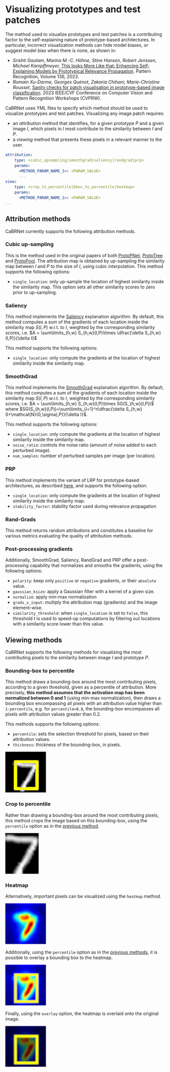 # Visualizing prototypes and test patches
The method used to visualize prototypes and test patches is a contributing factor to the 
self-explaining nature of prototype-based architectures.
In particular, incorrect visualization methods can hide model biases, or suggest model bias when there is none, as shown in:

- *Srishti Gautam, Marina M.-C. Höhne, Stine Hansen, Robert Jenssen, Michael Kampffmeyer,*
[This looks More Like that: Enhancing Self-Explaining Models by Prototypical Relevance Propagation](https://www.sciencedirect.com/science/article/pii/S0031320322006513).
Pattern Recognition, Volume 136, 2023.
- *Romain Xu-Darme, Georges Quénot, Zakaria Chihani, Marie-Christine Rousset*,
[Sanity checks for patch visualisation in prototype-based image classification](https://openaccess.thecvf.com/content/CVPR2023W/XAI4CV/papers/Xu-Darme_Sanity_Checks_for_Patch_Visualisation_in_Prototype-Based_Image_Classification_CVPRW_2023_paper.pdf).
2023 IEEE/CVF Conference on Computer Vision and Pattern Recognition Workshops (CVPRW).

CaBRNet uses YML files to specify which method should be used to visualize prototypes and test patches.
Visualizing any image patch requires:

- an *attribution* method that identifies, for a given prototype $P$ and a given image $I$, which pixels in $I$ most
contribute to the similarity between $I$ and $P$.
- a *viewing* method that presents these pixels in a relevant manner to the user.

```yaml
attribution:
    type: <cubic_upsampling|smoothgrad|saliency|randgrad|prp>
    params:
      <METHOD_PARAM_NAME_1>: <PARAM_VALUE>
      ...
view:
    type: <crop_to_percentile|bbox_to_percentile|heatmap>
    params:
      <METHOD_PARAM_NAME_1>: <PARAM_VALUE>
...
```
## Attribution methods
CaBRNet currently supports the following attribution methods.

### Cubic up-sampling
This is the method used in the original papers of both [ProtoPNet](https://proceedings.neurips.cc/paper_files/paper/2019/file/adf7ee2dcf142b0e11888e72b43fcb75-Paper.pdf), 
[ProtoTree](https://openaccess.thecvf.com/content/CVPR2021/papers/Nauta_Neural_Prototype_Trees_for_Interpretable_Fine-Grained_Image_Recognition_CVPR_2021_paper.pdf) 
and [ProtoPool](https://www.ecva.net/papers/eccv_2022/papers_ECCV/papers/136720346.pdf). 
The attribution map is obtained by 
up-sampling the similarity map between $I$ and $P$ to the size of $I$, using cubic interpolation.
This method supports the following options:

- `single_location`: only up-sample the location of highest similarity inside the similarity map. 
This option sets all other similarity scores to zero prior to up-sampling.

### Saliency
This method implements the [Saliency](https://arxiv.org/abs/1312.6034) explanation algorithm.
By default, this method computes a sum of the gradients of each location inside the similarity map $S(I,P)$ w.r.t. to $I$,
weighted by the corresponding similarity scores, i.e.
$A = \sum\limits_{h,w} S_{h,w}(I,P)\times \dfrac{\delta S_{h,w}(I,P)}{\delta I}$

This method supports the following options:

- `single_location`: only compute the gradients at the location of highest similarity inside the similarity map. 

### SmoothGrad
This method implements the [SmoothGrad](https://arxiv.org/abs/1706.03825) explanation algorithm.
By default, this method computes a sum of the gradients of each location inside the similarity map $S(I,P)$ w.r.t. to $I$,
weighted by the corresponding similarity scores, i.e.
$A = \sum\limits_{h,w} S_{h,w}(I,P)\times SG(S_{h,w}(I,P))$
where $SG(S_{h,w}(I,P))=\sum\limits_{i=1}^n\dfrac{\delta S_{h,w}(I+\mathcal{N}(0,\sigma),P)}{\delta I}$.

This method supports the following options:

- `single_location`: only compute the gradients at the location of highest similarity inside the similarity map. 
- `noise_ratio`: controls the noise ratio (amount of noise added to each perturbed image).
- `num_samples`: number of perturbed samples per image (per location).

### PRP
This method implements the variant of LRP for prototype-based architectures, as described [here](https://www.sciencedirect.com/science/article/pii/S0031320322006513),
and supports the following option:

- `single_location`: only compute the gradients at the location of highest similarity inside the similarity map. 
- `stability_factor`: stability factor used during relevance propagation

### Rand-Grads
This method returns random attributions and constitutes a baseline for various metrics evaluating the 
quality of attribution methods. 


### Post-processing gradients
Additionally, SmoothGrad, Saliency, RandGrad and PRP offer a post-processing capability that normalizes and smooths the gradients,
using the following options:

- `polarity`: keep only `positive` or `negative` gradients, or their `absolute` value. 
- `gaussian_ksize`: apply a Gaussian filter with a kernel of a given size.
- `normalize`: apply min-max normalization
- `grads_x_input`: multiply the attribution map (gradients) and the image element-wise.
- `similarity_threshold`: when `single_location` is set to `False`, this threshold $t$ is used to speed-up computations by
filtering out locations with a similarity score lower than this value.

## Viewing methods
CaBRNet supports the following methods for visualizing the most contributing pixels to the similarity
between image $I$ and prototype $P$.

### Bounding-box to percentile
This method draws a bounding-box around the most contributing pixels, according to a given
threshold, given as a percentile of attribution. More precisely, **this method assumes that
the activation map has been normalized between 0 and 1** (using min-max normalization), then
draws a bounding box encompassing all pixels with an attribution value higher than `1-percentile`,
e.g. for `percentile=0.8`, the bounding-box encompasses all pixels with attribution values greater than 0.2.

This methods supports the following options:

- `percentile`: sets the selection threshold for pixels, based on their attribution values.
- `thickness`: thickness of the bounding-box, in pixels.

![bounding box view](imgs/view_bbox.png)

### Crop to percentile
Rather than drawing a bounding-box around the most contributing pixels, this method crops the
image based on this bounding-box, using the `percentile` option as in the [previous method](#bounding-box-to-percentile). 

![cropped view](imgs/view_cropped.png)

### Heatmap
Alternatively, important pixels can be visualized using the `heatmap` method.

![heatmap view](imgs/view_heatmap.png)

Additionally, using the `percentile` option as in the [previous methods](#bounding-box-to-percentile), it is possible to overlay a bounding box
to the heatmap.

![heatmap with bbox view](imgs/view_heatmap_bbox.png)

Finally, using the `overlay` option, the heatmap is overlaid onto the original image.

![heatmap with overlay and bbox view](imgs/view_heatmap_overlay.png)

